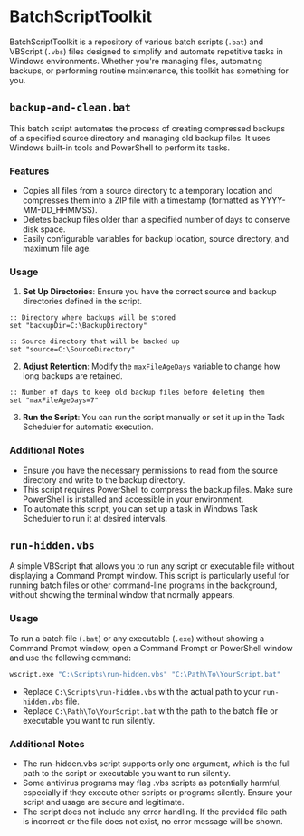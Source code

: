 # BatchScriptToolkit

BatchScriptToolkit is a repository of various batch scripts (`.bat`) and VBScript (`.vbs`) files designed to simplify and automate repetitive tasks in Windows environments. Whether you're managing files, automating backups, or performing routine maintenance, this toolkit has something for you.

## `backup-and-clean.bat`

This batch script automates the process of creating compressed backups of a specified source directory and managing old backup files. It uses Windows built-in tools and PowerShell to perform its tasks.

### Features

- Copies all files from a source directory to a temporary location and compresses them into a ZIP file with a timestamp (formatted as YYYY-MM-DD_HHMMSS).
- Deletes backup files older than a specified number of days to conserve disk space.
- Easily configurable variables for backup location, source directory, and maximum file age.

### Usage

1. **Set Up Directories**: Ensure you have the correct source and backup directories defined in the script.
```batch
:: Directory where backups will be stored
set "backupDir=C:\BackupDirectory"

:: Source directory that will be backed up
set "source=C:\SourceDirectory"
```
2. **Adjust Retention**: Modify the `maxFileAgeDays` variable to change how long backups are retained.
```batch
:: Number of days to keep old backup files before deleting them
set "maxFileAgeDays=7"
```
3. **Run the Script**: You can run the script manually or set it up in the Task Scheduler for automatic execution.

### Additional Notes
- Ensure you have the necessary permissions to read from the source directory and write to the backup directory.
- This script requires PowerShell to compress the backup files. Make sure PowerShell is installed and accessible in your environment.
- To automate this script, you can set up a task in Windows Task Scheduler to run it at desired intervals.

## `run-hidden.vbs`

A simple VBScript that allows you to run any script or executable file without displaying a Command Prompt window. This script is particularly useful for running batch files or other command-line programs in the background, without showing the terminal window that normally appears.

### Usage

To run a batch file (`.bat`) or any executable (`.exe`) without showing a Command Prompt window, open a Command Prompt or PowerShell window and use the following command:

```bash
wscript.exe "C:\Scripts\run-hidden.vbs" "C:\Path\To\YourScript.bat"
```
- Replace `C:\Scripts\run-hidden.vbs` with the actual path to your `run-hidden.vbs` file.
- Replace `C:\Path\To\YourScript.bat` with the path to the batch file or executable you want to run silently.

### Additional Notes
- The run-hidden.vbs script supports only one argument, which is the full path to the script or executable you want to run silently.
- Some antivirus programs may flag .vbs scripts as potentially harmful, especially if they execute other scripts or programs silently. Ensure your script and usage are secure and legitimate.
- The script does not include any error handling. If the provided file path is incorrect or the file does not exist, no error message will be shown.
